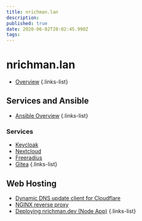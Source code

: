 ```yaml
---
title: nrichman.lan
description: 
published: true
date: 2020-06-02T20:02:45.990Z
tags: 
---
```


# nrichman.lan

- [Overview](/nrichman-lan/overview)
{.links-list}

## Services and Ansible

- [Ansible Overview](/nrichman-lan/services/ansible-overview)
{.links-list}
### Services
- [Keycloak](/nrichman-lan/services/keycloak)
- [Nextcloud](/nrichman-lan/services/nextcloud)
- [Freeradius](/nrichman-lan/services/freeradius)
- [Gitea](/nrichman-lan/services/Gitea)
{.links-list}

## Web Hosting
- [Dynamic DNS update client for Cloudflare](/nrichman-lan/web/dynamic-dns)
- [NGINX reverse proxy](/nrichman-lan/web/nginx)
- [Deploying nrichman.dev (Node App)](/nrichman-lan/web/nrichman-dev)
{.links-list}